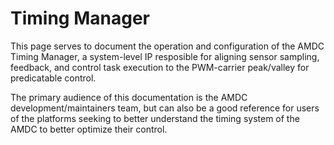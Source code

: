 # Timing Manager

This page serves to document the operation and configuration of the AMDC Timing Manager, a system-level IP resposible for aligning sensor sampling, feedback, and control task execution to the PWM-carrier peak/valley for predicatable control.

The primary audience of this documentation is the AMDC development/maintainers team, but can also be a good reference for users of the platforms seeking to better understand the timing system of the AMDC to better optimize their control.
